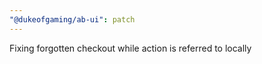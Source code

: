 ```yaml
---
"@dukeofgaming/ab-ui": patch
---
```


Fixing forgotten checkout while action is referred to locally
